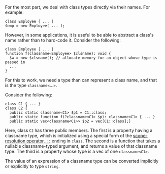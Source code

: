For the most part, we deal with class types directly via their names.  For example:

```Hack
class Employee { ... }
$emp = new Employee( ... );
```

However, in some applications, it is useful to be able to abstract a class's name rather than to hard-code it.  Consider the following:

```Hack
class Employee { ... }
function f(classname<Employee> $clsname): void {
  $w = new $clsname(); // allocate memory for an object whose type is passed in
  ...
}
```

For this to work, we need a type than can represent a class name, and that is the type `classname<`...`>`.

Consider the following:

```Hack
class C1 { ... }
class C2 {
  public static classname<C1> $p1 = C1::class;
  public static function f(?classname<C1> $p): classname<C1> { ... }
  public static vec<classname<C1>> $p2 = vec[C1::class];}
```

Here, class `C2` has three public members. The first is a property having a classname type, which is initialized using a special form of 
the [scope-resolution operator, `::`](../expressions-and-operators/scope-resolution.md) ending in `class`.  The second is a function that 
takes a nullable classname-typed argument, and returns a value of that classname type.  The third is a property whose type is a vec of one `classname<C1>`.

The value of an expression of a classname type can be converted implicitly or explicitly to type `string`.
